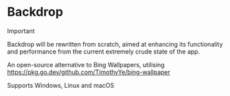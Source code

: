 # Backdrop

> [!IMPORTANT]
> Backdrop will be rewritten from scratch, aimed at enhancing its functionality and performance from the current extremely crude state of the app.

An open-source alternative to Bing Wallpapers, utilising https://pkg.go.dev/github.com/TimothyYe/bing-wallpaper

Supports Windows, Linux and macOS
